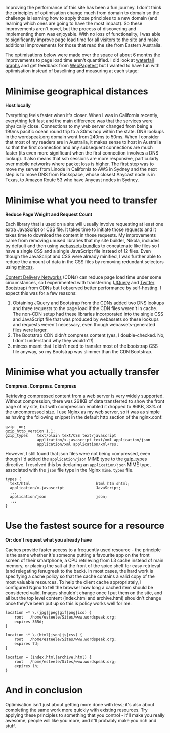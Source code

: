 <!--
.. title: Wordspeak site performance improvements
.. slug: wordspeak-site-performance-improvements
.. date: 2013/10/20 10:55:47
.. tags: Technology
.. link:
.. description:
-->


Improving the performance of this site has been a fun journey. I don't think the principles of optimisation change much from domain to domain so the challenge is learning how to apply those principles to a new domain (and learning which ones are going to have the most impact). So these improvements aren't novel, but the process of discovering and implementing them was enjoyable. With no loss of functionality, I was able to significantly improve page load time for all visitors to the site and make additional improvements for those that read the site from Eastern Australia.

The optimisations below were made over the space of about 6 months the improvements to page load time aren't quantified. I did look at [waterfall graphs](http://developers.google.com/chrome-developer-tools/docs/network#network_panel_overview) and get feedback from [WebPagetest](http://www.webpagetest.org) but I wanted to have fun with optimisation instead of baselining and measuring at each stage:

Minimise geographical distances
===============================

**Host locally**

Everything feels faster when it's closer. When I was in California recently, everything felt fast and the main difference was that the services were physically close. Connections to my web server changed from being a 190ms pacific ocean round trip to a 30ms hop within the state. DNS lookups in the wordspeak.org domain went from 240ms to 50ms. When I consider that most of my readers are in Australia, it makes sense to host in Australia so that the first connection and any subsequent connections are much faster (its even more significant when the first connection involves a DNS lookup). It also means that ssh sessions are more responsive, particularly over mobile networks where packet loss is higher. The first step was to move my server from Linode in California to AWS in Sydney and the next step is to move DNS from Rackspace, whose closest Anycast node is in Texas, to Amazon Route 53 who have Anycast nodes in Sydney.

Minimise what you need to transfer
==================================

**Reduce Page Weight and Request Count**

Each library that is used on a site will usually involve requesting at least one extra JavaScript or CSS file. It takes time to initiate those requests and it takes time to download the content in those requests. My improvements came from removing unused libraries that my site builder, Nikola, includes by default and then using [webassets bundles](http://webassets.readthedocs.org/en/latest/bundles.html) to concatenate like files so I have a single CSS and a single JavaScript file instead of 12 files. Even though the JavaScript and CSS were already minified, I was further able to reduce the amount of data in the CSS files by removing redundant selectors using [mincss](https://github.com/peterbe/mincss).

[Content Delivery Networks](http://en.wikipedia.org/wiki/Content_delivery_network) (CDNs) can reduce page load time under some circumstances, so I experimented with transferring ([JQuery](http://jquery.com) and [Twitter Bootstrap](http://getbootstrap.com)) from CDNs but I observed better performance by self-hosting. I expect this was for a few reasons:

1.  Obtaining JQuery and Bootstrap from the CDNs added two DNS lookups and three requests to the page load if the CDN files weren't in cache. The non-CDN setup had these libraries incorporated into the single CSS and JavaScript file that was produced by webassets so these lookups and requests weren't necessary, even though webassets-generated files were larger.
2.  The Bootstrap CDN didn't compress content (yes, I double-checked. No, I don't understand why they wouldn't!)
3.  mincss meant that I didn't need to transfer most of the bootstrap CSS file anyway, so my Bootstrap was slimmer than the CDN Bootstrap.

Minimise what you actually transfer
===================================

**Compress. Compress. Compress**

Retrieving compressed content from a web server is very widely supported. Without compression, there was 261KB of data transferred to show the front page of my site, but with compression enabled it dropped to 86KB, 33% of the uncompressed size. I use Nginx as my web server, so it was as simple as having the following snippet in the default http section of the nginx.conf:

```.nginx
gzip  on;
gzip_http_version 1.1;
gzip_types    text/plain text/CSS text/javascript
              application/x-javascript text/xml application/json
              application/xml application/xml+rss;
```

However, I still found that json files were not being compressed, even though I'd added the `application/json` MIME type to the gzip\_types directive. I resolved this by declaring an `application/json` MIME type, associated with the `json` file type in the Nginx `mime.types` file.

```.nginx
types {
  text/html                             html htm shtml;
  application/x-javascript              JavaScript;
  ...
  application/json                      json;
  ...
}
```

Use the fastest source for a resource
=====================================

**Or: don't request what you already have**

Caches provide faster access to a frequently used resource - the principle is the same whether it's someone putting a favourite app on the front screen of their smartphone, a CPU retrieving from L3 cache instead of main memory, or placing the salt at the front of the spice shelf for easy retrieval (and relegating fenugreek to the back). In most cases, the hard work is specifying a cache policy so that the cache contains a valid copy of the most valuable resources. To help the client cache appropriately, I configured Nginx to tell the browser how long a cached item should be considered valid. Images shouldn't change once I put them on the site, and all but the top level content (index.html and archive.html) shouldn't change once they've been put up so this is policy works well for me.

```.nginx
location ~* \.(jpg|jpeg|gif|png|ico) {
    root   /home/esteele/Sites/www.wordspeak.org;
    expires 365d;
}

location ~* \.(html|json|js|css) {
    root   /home/esteele/Sites/www.wordspeak.org;
    expires 7d;
}

location = (index.html|archive.html) {
    root   /home/esteele/Sites/www.wordspeak.org;
    expires 1h;
}
```

And in conclusion
=================

Optimisation isn't just about getting more done with less; it's also about completing the same work more quickly with existing resources. Try applying these principles to something that you control - it'll make you really awesome, people will like you more, and it'll probably make you rich and stuff.

